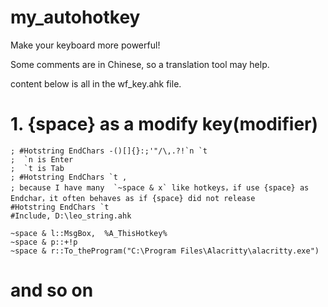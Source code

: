 # my_autohotkey
Make your keyboard more powerful!





Some comments are in Chinese, so a translation tool may help.

content below is all in the wf_key.ahk file.
# 1. {space} as a modify key(modifier)
```
; #Hotstring EndChars -()[]{}:;'"/\,.?!`n `t
;  `n is Enter
;  `t is Tab
; #Hotstring EndChars `t ,
; because I have many  `~space & x` like hotkeys，if use {space} as Endchar，it often behaves as if {space} did not release
#Hotstring EndChars `t
#Include, D:\leo_string.ahk

~space & l::MsgBox,  %A_ThisHotkey%
~space & p::+!p
~space & r::To_theProgram("C:\Program Files\Alacritty\alacritty.exe")
```

# and so on

